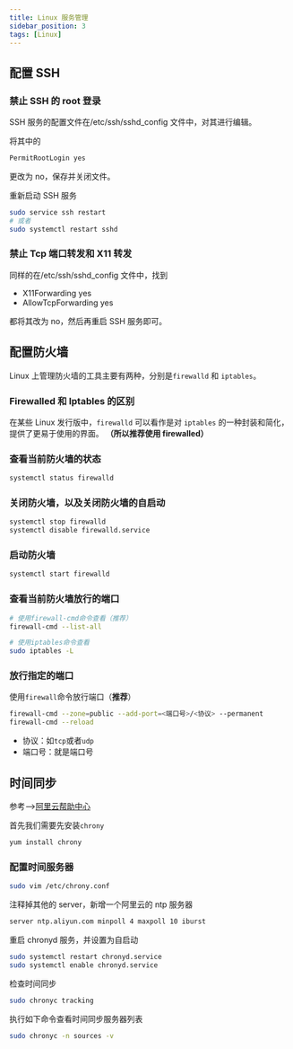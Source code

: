 ```yaml
---
title: Linux 服务管理
sidebar_position: 3
tags: [Linux]
---
```


## 配置 SSH

### 禁止 SSH 的 root 登录

SSH 服务的配置文件在/etc/ssh/sshd_config 文件中，对其进行编辑。

将其中的

```bash
PermitRootLogin yes
```

更改为 no，保存并关闭文件。

重新启动 SSH 服务

```bash
sudo service ssh restart
# 或者
sudo systemctl restart sshd
```

### 禁止 Tcp 端口转发和 X11 转发

同样的在/etc/ssh/sshd_config 文件中，找到

- X11Forwarding yes
- AllowTcpForwarding yes

都将其改为 no，然后再重启 SSH 服务即可。

## 配置防火墙

Linux 上管理防火墙的工具主要有两种，分别是`firewalld` 和 `iptables`。

### Firewalled 和 Iptables 的区别

在某些 Linux 发行版中，`firewalld` 可以看作是对 `iptables` 的一种封装和简化，提供了更易于使用的界面。 **（所以推荐使用 firewalled）**

### **查看当前防火墙的状态**

```bash
systemctl status firewalld
```

### **关闭防火墙，以及关闭防火墙的自启动**

```bash
systemctl stop firewalld
systemctl disable firewalld.service
```

### **启动防火墙**

```bash
systemctl start firewalld
```

### **查看当前防火墙放行的端口**

```bash
# 使用firewall-cmd命令查看（推荐）
firewall-cmd --list-all
```

```bash
# 使用iptables命令查看
sudo iptables -L
```

### **放行指定的端口**

使用`firewall`命令放行端口（**推荐**）

```bash
firewall-cmd --zone=public --add-port=<端口号>/<协议> --permanent
firewall-cmd --reload
```

- 协议：如`tcp`或者`udp`
- 端口号：就是端口号

## 时间同步

参考-->[阿里云帮助中心](https://help.aliyun.com/zh/ecs/user-guide/alibaba-cloud-ntp-server)

首先我们需要先安装`chrony`

```bash
yum install chrony
```

### 配置时间服务器

```bash
sudo vim /etc/chrony.conf
```

注释掉其他的 server，新增一个阿里云的 ntp 服务器

```bash
server ntp.aliyun.com minpoll 4 maxpoll 10 iburst
```

重启 chronyd 服务，并设置为自启动

```bash
sudo systemctl restart chronyd.service
sudo systemctl enable chronyd.service
```

检查时间同步

```bash
sudo chronyc tracking
```

执行如下命令查看时间同步服务器列表

```bash
sudo chronyc -n sources -v
```
